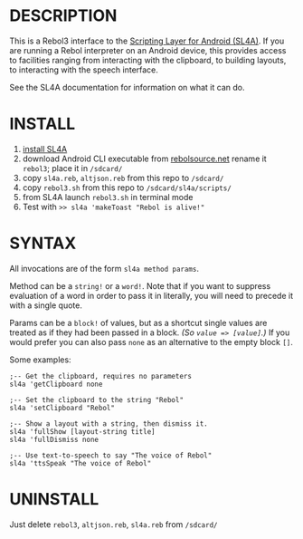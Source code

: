 # DESCRIPTION

This is a Rebol3 interface to the [Scripting Layer for Android (SL4A)](http://en.wikipedia.org/wiki/Scripting_Layer_for_Android).  If you are running a Rebol interpreter on an Android device, this provides access to facilities ranging from interacting with the clipboard, to building layouts, to interacting with the speech interface.

See the SL4A documentation for information on what it can do.

# INSTALL

1. [install SL4A](https://code.google.com/p/android-scripting/)
2. download Android CLI executable from [rebolsource.net](http://rebolsource.net/) rename it `rebol3`; place it in `/sdcard/`
3. copy `sl4a.reb`, `altjson.reb` from this repo to `/sdcard/`
4. copy `rebol3.sh` from this repo to `/sdcard/sl4a/scripts/`
5. from SL4A launch `rebol3.sh` in terminal mode
6. Test with `>> sl4a 'makeToast "Rebol is alive!"`

# SYNTAX

All invocations are of the form `sl4a method params`.

Method can be a `string!` or a `word!`.  Note that if you want to suppress evaluation of a word in order to pass it in literally, you will need to precede it with a single quote.

Params can be a `block!` of values, but as a shortcut single values are treated as if they had been passed in a block.  *(So `value => [value]`.)*  If you would prefer you can also pass `none` as an alternative to the empty block `[]`.

Some examples:

	;-- Get the clipboard, requires no parameters
	sl4a 'getClipboard none

	;-- Set the clipboard to the string "Rebol"
	sl4a 'setClipboard "Rebol"

	;-- Show a layout with a string, then dismiss it.
	sl4a 'fullShow [layout-string title]
	sl4a 'fullDismiss none

	;-- Use text-to-speech to say "The voice of Rebol"
	sl4a 'ttsSpeak "The voice of Rebol"

# UNINSTALL

Just delete `rebol3`, `altjson.reb`, `sl4a.reb` from `/sdcard/`